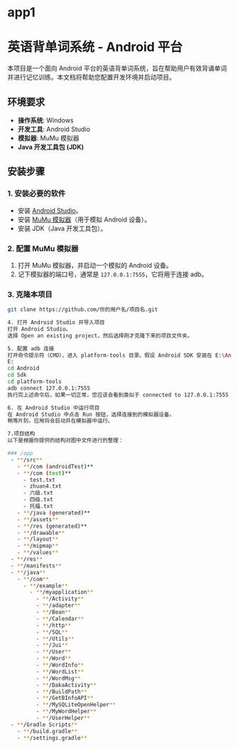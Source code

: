 # app1
# 英语背单词系统 - Android 平台

本项目是一个面向 Android 平台的英语背单词系统，旨在帮助用户有效背诵单词并进行记忆训练。本文档将帮助您配置开发环境并启动项目。

## 环境要求

- **操作系统**: Windows
- **开发工具**: Android Studio
- **模拟器**: MuMu 模拟器
- **Java 开发工具包 (JDK)**

## 安装步骤

### 1. 安装必要的软件

- 安装 [Android Studio](https://developer.android.com/studio)。
- 安装 [MuMu 模拟器](https://www.mumu.163.com/)（用于模拟 Android 设备）。
- 安装 JDK（Java 开发工具包）。

### 2. 配置 MuMu 模拟器

1. 打开 MuMu 模拟器，并启动一个模拟的 Android 设备。
2. 记下模拟器的端口号，通常是 `127.0.0.1:7555`，它将用于连接 adb。

### 3. 克隆本项目

```bash
git clone https://github.com/你的用户名/项目名.git

4. 打开 Android Studio 并导入项目
打开 Android Studio。
选择 Open an existing project，然后选择刚才克隆下来的项目文件夹。

5. 配置 adb 连接
打开命令提示符（CMD），进入 platform-tools 目录。假设 Android SDK 安装在 E:\Android\Sdk，运行以下命令：
E:
cd Android
cd Sdk
cd platform-tools
adb connect 127.0.0.1:7555
执行完上述命令后，如果一切正常，您应该会看到类似于 connected to 127.0.0.1:7555 的提示。

6. 在 Android Studio 中运行项目
在 Android Studio 中点击 Run 按钮，选择连接到的模拟器设备。
稍等片刻，应用将会启动并在模拟器中运行。

7.项目结构
以下是根据你提供的结构对图中文件进行的整理：

### /app
 - **/src**
   - **/com (androidTest)**
   - **/com (test)**
     - test.txt
     - zhuan4.txt
     - 六级.txt
     - 四级.txt
     - 托福.txt
   - **/java (generated)**
   - **/assets**
   - **/res (generated)**
   - **/drawable**
   - **/layout**
   - **/mipmap**
   - **/values**
 - **/res**
 - **/manifests**
 - **/java**
   - **/com**
     - **/example**
       - **/myapplication**
         - **/Activity**
         - **/adapter**
         - **/Bean**
         - **/Calendar**
         - **/http**
         - **/SQL**
         - **/Utils**
         - **/Jui**
         - **/User**
         - **/Word**
         - **/WordInfo**
         - **/WordList**
         - **/WordMsg**
         - **/DakaActivity**
         - **/BuildPath**
         - **/GetBInfoAPI**
         - **/MySQLiteOpenHelper**
         - **/MyWordHelper**
         - **/UserHelper**
 - **/Gradle Scripts**
   - **/build.gradle**
   - **/settings.gradle**

